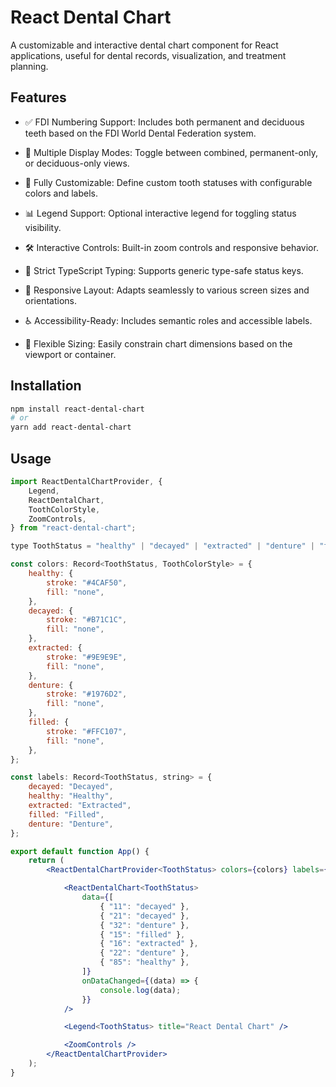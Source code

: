 # React Dental Chart

A customizable and interactive dental chart component for React applications, useful for dental records, visualization, and treatment planning.

## Features
- ✅ FDI Numbering Support: Includes both permanent and deciduous teeth based on the FDI World Dental Federation system.

- 🔄 Multiple Display Modes: Toggle between combined, permanent-only, or deciduous-only views.

- 🎨 Fully Customizable: Define custom tooth statuses with configurable colors and labels.

- 📊 Legend Support: Optional interactive legend for toggling status visibility.

- 🛠️ Interactive Controls: Built-in zoom controls and responsive behavior.

- 🧠 Strict TypeScript Typing: Supports generic type-safe status keys.

- 📱 Responsive Layout: Adapts seamlessly to various screen sizes and orientations.

- ♿ Accessibility-Ready: Includes semantic roles and accessible labels.

- 📏 Flexible Sizing: Easily constrain chart dimensions based on the viewport or container.



## Installation

```bash
npm install react-dental-chart
# or
yarn add react-dental-chart
```

## Usage

```jsx
import ReactDentalChartProvider, {
    Legend,
    ReactDentalChart,
    ToothColorStyle,
    ZoomControls,
} from "react-dental-chart";

type ToothStatus = "healthy" | "decayed" | "extracted" | "denture" | "filled";

const colors: Record<ToothStatus, ToothColorStyle> = {
    healthy: {
        stroke: "#4CAF50",
        fill: "none",
    },
    decayed: {
        stroke: "#B71C1C",
        fill: "none",
    },
    extracted: {
        stroke: "#9E9E9E",
        fill: "none",
    },
    denture: {
        stroke: "#1976D2",
        fill: "none",
    },
    filled: {
        stroke: "#FFC107",
        fill: "none",
    },
};

const labels: Record<ToothStatus, string> = {
    decayed: "Decayed",
    healthy: "Healthy",
    extracted: "Extracted",
    filled: "Filled",
    denture: "Denture",
};

export default function App() {
    return (
        <ReactDentalChartProvider<ToothStatus> colors={colors} labels={labels} >

            <ReactDentalChart<ToothStatus>
                data={[
                    { "11": "decayed" },
                    { "21": "decayed" },
                    { "32": "denture" },
                    { "15": "filled" },
                    { "16": "extracted" },
                    { "22": "denture" },
                    { "85": "healthy" },
                ]}
                onDataChanged={(data) => {
                    console.log(data);
                }}
            />

            <Legend<ToothStatus> title="React Dental Chart" />

            <ZoomControls />
        </ReactDentalChartProvider>
    );
}
```
